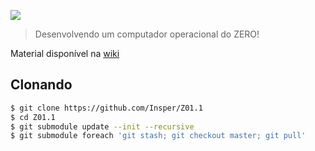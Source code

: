 [![](icon-elementos.png)](https://github.com/Insper/Z01.1/wiki)

> Desenvolvendo um computador operacional do ZERO!

Material disponível na [wiki](https://github.com/Insper/Z01.1/wiki)

## Clonando

``` bash
$ git clone https://github.com/Insper/Z01.1
$ cd Z01.1
$ git submodule update --init --recursive
$ git submodule foreach 'git stash; git checkout master; git pull'
```
